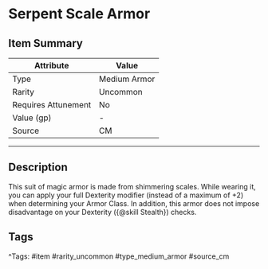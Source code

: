 # Serpent Scale Armor

## Item Summary

| Attribute            | Value                        |
|----------------------|------------------------------|
| Type                 | Medium Armor |
| Rarity               | Uncommon             |
| Requires Attunement  | No                |
| Value (gp)           | -    |
| Source               | CM |

---

## Description

This suit of magic armor is made from shimmering scales. While wearing it, you can apply your full Dexterity modifier (instead of a maximum of +2) when determining your Armor Class. In addition, this armor does not impose disadvantage on your Dexterity ({@skill Stealth}) checks.

## Tags

^Tags: #item #rarity_uncommon #type_medium_armor #source_cm